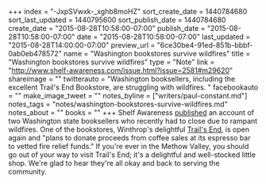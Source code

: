 +++
index = "-JxpSVwxk-_xghb8moHZ"
sort_create_date = 1440784680
sort_last_updated = 1440795600
sort_publish_date = 1440784680
create_date = "2015-08-28T10:58:00-07:00"
publish_date = "2015-08-28T10:58:00-07:00"
date = "2015-08-28T10:58:00-07:00"
last_updated = "2015-08-28T14:00:00-07:00"
preview_url = "6ce30be4-91ed-851b-bbbf-0ab0eb478572"
name = "Washington bookstores survive wildfires"
title = "Washington bookstores survive wildfires"
type = "Note"
link = "http://www.shelf-awareness.com/issue.html?issue=2581#m29620"
shareimage = ""
twitterauto = "Washington booksellers, including the excellent Trail's End Bookstore, are struggling with wildfires. "
facebookauto = ""
make_image_tweet = ""
notes_byline = ["writers/paul-constant.md"]
notes_tags = "notes/washington-bookstores-survive-wildfires.md"
notes_about = ""
books = ""
+++
Shelf Awareness [published](http://www.shelf-awareness.com/issue.html?issue=2581#m29620) an account of two Washington state booksellers who recently had to close due to rampant wildfires. One of the bookstores, Winthrop's delightful [Trail's End](http://www.trailsendbookstore.com/), is open again and "plans to donate proceeds from coffee sales at its espresso bar to vetted fire relief funds." If you're ever in the Methow Valley, you should go out of your way to visit Trail's End; it's a delightful and well-stocked little shop. We're glad to hear they're all okay and back to serving the community.